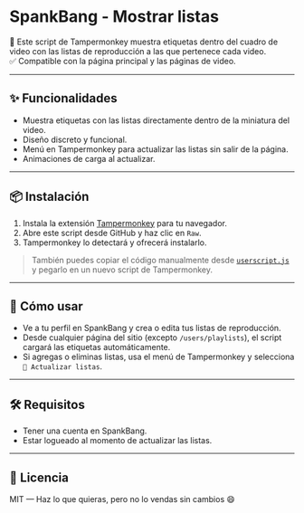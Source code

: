 # SpankBang - Mostrar listas

📁 Este script de Tampermonkey muestra etiquetas dentro del cuadro de video con las listas de reproducción a las que pertenece cada video.  
✅ Compatible con la página principal y las páginas de video.  

---

## ✨ Funcionalidades

- Muestra etiquetas con las listas directamente dentro de la miniatura del video.
- Diseño discreto y funcional.
- Menú en Tampermonkey para actualizar las listas sin salir de la página.
- Animaciones de carga al actualizar.

---

## 📦 Instalación

1. Instala la extensión [Tampermonkey](https://www.tampermonkey.net/) para tu navegador.
2. Abre este script desde GitHub y haz clic en `Raw`.
3. Tampermonkey lo detectará y ofrecerá instalarlo.

> También puedes copiar el código manualmente desde [`userscript.js`](https://github.com/wernser412/SpankBang-tags/raw/refs/heads/main/SpankBang%20-%20Mostrar%20etiquetas%20en%20el%20video.user.js) y pegarlo en un nuevo script de Tampermonkey.

---

## 🔁 Cómo usar

- Ve a tu perfil en SpankBang y crea o edita tus listas de reproducción.
- Desde cualquier página del sitio (excepto `/users/playlists`), el script cargará las etiquetas automáticamente.
- Si agregas o eliminas listas, usa el menú de Tampermonkey y selecciona `🔄 Actualizar listas`.

---

## 🛠 Requisitos

- Tener una cuenta en SpankBang.
- Estar logueado al momento de actualizar las listas.

---

## 📄 Licencia

MIT — Haz lo que quieras, pero no lo vendas sin cambios 😄

